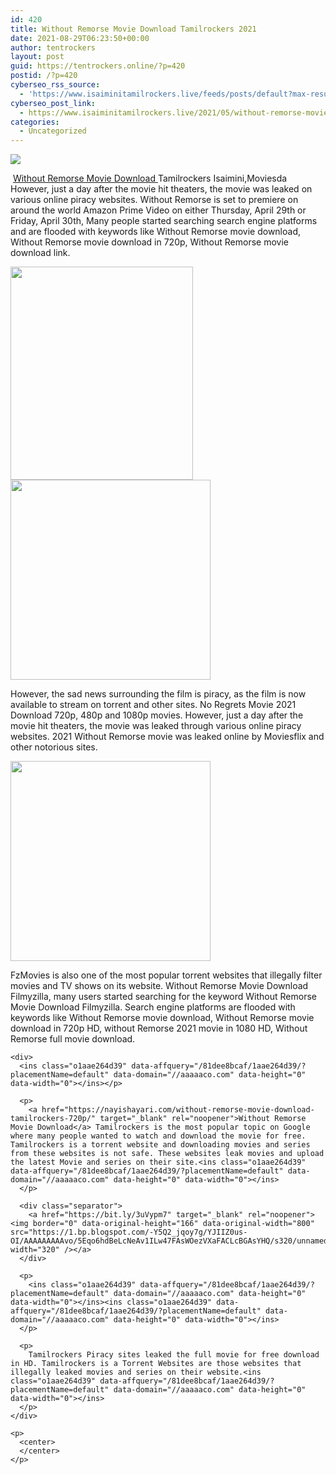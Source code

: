 ```yaml
---
id: 420
title: Without Remorse Movie Download Tamilrockers 2021
date: 2021-08-29T06:23:50+00:00
author: tentrockers
layout: post
guid: https://tentrockers.online/?p=420
postid: /?p=420
cyberseo_rss_source:
  - 'https://www.isaiminitamilrockers.live/feeds/posts/default?max-results=150&start-index=1'
cyberseo_post_link:
  - https://www.isaiminitamilrockers.live/2021/05/without-remorse-movie-download.html
categories:
  - Uncategorized
---
```

<div class="media_block">
  <img src="https://1.bp.blogspot.com/-If_vlAyE73A/YJIICbayweI/AAAAAAAAAvU/jWVQSaYSQnkp951dpZUCmNZiFsgrA4_uQCLcBGAsYHQ/s72-w292-h341-c/yNVpQFDHDia66AnTB24I1Z3qi5R.jpg" class="media_thumbnail" />
</div>

<meta content="&nbsp; Without Remorse Movie Download Tamilrockers Isaimini,Moviesda However, just a day after the movie hit theaters, the movie was leaked on va..." name="twitter:description" />

  


<center>
</center>

&nbsp;<a href="https://www.tamilrockers.co.nz/without-remorse-movie-download-tamilrockers/" target="_blank" rel="noopener">Without Remorse Movie Download </a>Tamilrockers Isaimini,Moviesda However, just a day after the movie hit theaters, the movie was leaked on various online piracy websites. Without Remorse is set to premiere on around the world Amazon Prime Video on either Thursday, April 29th or Friday, April 30th, Many people started searching search engine platforms and are flooded with keywords like Without Remorse movie download, Without Remorse movie download in 720p, Without Remorse movie download link.

<ins data-width="300" data-height="250" class="h256735e318" data-domain="//bonepa.com" data-affquery="/7fca74ae72/256735e318/?placementName=default"></ins>

<div class="separator">
  <a href="https://1.bp.blogspot.com/-If_vlAyE73A/YJIICbayweI/AAAAAAAAAvU/jWVQSaYSQnkp951dpZUCmNZiFsgrA4_uQCLcBGAsYHQ/s883/yNVpQFDHDia66AnTB24I1Z3qi5R.jpg"><img loading="lazy" border="0" data-original-height="883" data-original-width="581" height="341" src="https://1.bp.blogspot.com/-If_vlAyE73A/YJIICbayweI/AAAAAAAAAvU/jWVQSaYSQnkp951dpZUCmNZiFsgrA4_uQCLcBGAsYHQ/w292-h341/yNVpQFDHDia66AnTB24I1Z3qi5R.jpg" width="292" /></a>
</div>



<div class="separator">
  <a href="https://bit.ly/3uVypm7" target="_blank" rel="noopener"><img border="0" data-original-height="166" data-original-width="800" src="https://1.bp.blogspot.com/-PEs4iBjAr8s/YJIIKdf-KDI/AAAAAAAAAvY/gVGoWMTfJ0MwvZTfjLVfNl_inU85c192QCLcBGAsYHQ/s320/unnamed.gif" width="320" /></a>
</div>

<ins class="y75017219b8" data-affquery="/0792dd950e/75017219b8/?placementName=default" data-domain="//aaaaaco.com" data-height="250" data-width="300"></ins>

However, the sad news surrounding the film is piracy, as the film is now available to stream on torrent and other sites. No Regrets Movie 2021 Download 720p, 480p and 1080p movies. However, just a day after the movie hit theaters, the movie was leaked through various online piracy websites. 2021 Without Remorse movie was leaked online by Moviesflix and other notorious sites.<ins class="y75017219b8" data-affquery="/0792dd950e/75017219b8/?placementName=default" data-domain="//aaaaaco.com" data-height="250" data-width="300"></ins>

<div class="separator">
  <a href="https://bit.ly/3uVypm7" target="_blank" rel="noopener"><img border="0" data-original-height="166" data-original-width="800" src="https://1.bp.blogspot.com/-zUN1aFhyMtE/YJIIPcoAeXI/AAAAAAAAAvc/GJAROsQ4Uk8_ykbyOq1UfxvKVNZ_hlwZwCLcBGAsYHQ/s320/unnamed.gif" width="320" /></a>
</div>

FzMovies is also one of the most popular torrent websites that illegally filter movies and TV shows on its website. Without Remorse Movie Download Filmyzilla, many users started searching for the keyword Without Remorse Movie Download Filmyzilla. Search engine platforms are flooded with keywords like Without Remorse movie download, Without Remorse movie download in 720p HD, without Remorse 2021 movie in 1080 HD, Without Remorse full movie download.

<div>
  <div class="separator">
  </div>
  
  <p>
    <ins class="o1aae264d39" data-affquery="/81dee8bcaf/1aae264d39/?placementName=default" data-domain="//aaaaaco.com" data-height="0" data-width="0"></ins></div> 
    
    <div>
      <ins class="o1aae264d39" data-affquery="/81dee8bcaf/1aae264d39/?placementName=default" data-domain="//aaaaaco.com" data-height="0" data-width="0"></ins></p> 
      
      <p>
        <a href="https://nayishayari.com/without-remorse-movie-download-tamilrockers-720p/" target="_blank" rel="noopener">Without Remorse Movie Download</a> Tamilrockers is the most popular topic on Google where many people wanted to watch and download the movie for free. Tamilrockers is a torrent website and downloading movies and series from these websites is not safe. These websites leak movies and upload the latest Movie and series on their site.<ins class="o1aae264d39" data-affquery="/81dee8bcaf/1aae264d39/?placementName=default" data-domain="//aaaaaco.com" data-height="0" data-width="0"></ins>
      </p>
      
      <div class="separator">
        <a href="https://bit.ly/3uVypm7" target="_blank" rel="noopener"><img border="0" data-original-height="166" data-original-width="800" src="https://1.bp.blogspot.com/-Y5Q2_jqoy7g/YJIIZ0us-OI/AAAAAAAAAvo/5Eqo6hdBeLcNeAv1ILw47FAsWOezVXaFACLcBGAsYHQ/s320/unnamed.gif" width="320" /></a>
      </div>
      
      <p>
        <ins class="o1aae264d39" data-affquery="/81dee8bcaf/1aae264d39/?placementName=default" data-domain="//aaaaaco.com" data-height="0" data-width="0"></ins><ins class="o1aae264d39" data-affquery="/81dee8bcaf/1aae264d39/?placementName=default" data-domain="//aaaaaco.com" data-height="0" data-width="0"></ins>
      </p>
      
      <p>
        Tamilrockers Piracy sites leaked the full movie for free download in HD. Tamilrockers is a Torrent Websites are those websites that illegally leaked movies and series on their website.<ins class="o1aae264d39" data-affquery="/81dee8bcaf/1aae264d39/?placementName=default" data-domain="//aaaaaco.com" data-height="0" data-width="0"></ins>
      </p>
    </div>
    
    <p>
      <center>
      </center>
    </p>